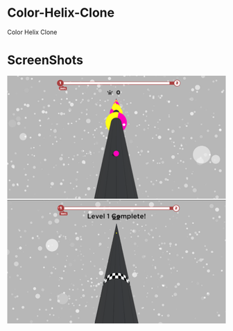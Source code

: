 # Color-Helix-Clone
Color Helix Clone 



# ScreenShots
![ScreenShot](https://github.com/BerkEncami/Color-Helix-Clone/blob/main/ScreenShots/1.png)
![ScreenShot1](https://github.com/BerkEncami/Color-Helix-Clone/blob/main/ScreenShots/2.png)
